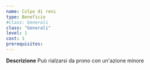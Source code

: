 ```yaml
---
name: Colpo di reni
type: Beneficio
#class: Generali
class: "Generali"
level: 1
cost: 1
prerequisites:
---
```


**Descrizione**
Può rialzarsi da prono con un'azione minore